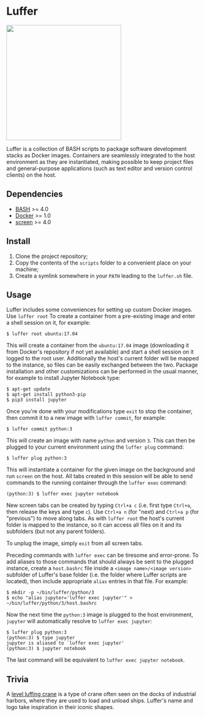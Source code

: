 # Luffer

<img height="300" src="https://xperroni.github.io/luffer/2017_luffer_03.png">

Luffer is a collection of BASH scripts to package software development stacks as Docker images. Containers are seamlessly integrated to the host environment as they are instantiated, making possible to keep project files and general-purpose applications (such as text editor and version control clients) on the host.

## Dependencies

* [BASH](https://www.gnu.org/software/bash/) >= 4.0
* [Docker](https://www.docker.com/) >= 1.0
* [screen](https://www.gnu.org/software/screen/) >= 4.0

## Install

1. Clone the project repository;
2. Copy the contents of the `scripts` folder to a convenient place on your machine;
3. Create a symlink somewhere in your `PATH` leading to the `luffer.sh` file.

## Usage

Luffer includes some conveniences for setting up custom Docker images. Use `luffer root` To create a container from a pre-existing image and enter a shell session on it, for example:

    $ luffer root ubuntu:17.04

This will create a container from the `ubuntu:17.04` image (downloading it from Docker's repository if not yet available) and start a shell session on it logged to the root user. Additionally the host's current folder will be mapped to the instance, so files can be easily exchanged between the two. Package installation and other customizations can be performed in the usual manner, for example to install Jupyter Notebook type:

    $ apt-get update
    $ apt-get install python3-pip
    $ pip3 install jupyter

Once you're done with your modifications type `exit` to stop the container, then commit it to a new image with `luffer commit`, for example:

    $ luffer commit python:3

This will create an image with name `python` and version `3`. This can then be plugged to your current environment using the `luffer plug` command:

    $ luffer plug python:3

This will instantiate a container for the given image on the background and run `screen` on the host. All tabs created in this session will be able to send commands to the running container through the `luffer exec` command:

    (python:3) $ luffer exec jupyter notebook

New screen tabs can be created by typing `Ctrl+a c` (i.e. first type `Ctrl+a`, then release the keys and type `c`). Use `Ctrl+a n` (for "next) and `Ctrl+a p` (for "previous") to move along tabs. As with `luffer root` the host's current folder is mapped to the instance, so it can access all files on it and its subfolders (but not any parent folders).

To unplug the image, simply `exit` from all screen tabs.

Preceding commands with `luffer exec` can be tiresome and error-prone. To add aliases to those commands that should always be sent to the plugged instance, create a `host.bashrc` file inside a `<image name>/<image version>` subfolder of Luffer's base folder (i.e. the folder where Luffer scripts are located), then include appropriate `alias` entries in that file. For example:

    $ mkdir -p ~/bin/luffer/python/3
    $ echo "alias jupyter='luffer exec jupyter'" > ~/bin/luffer/python/3/host.bashrc

Now the next time the `python:3` image is plugged to the host environment, `jupyter` will automatically resolve to `luffer exec jupyter`:

    $ luffer plug python:3
    (python:3) $ type jupyter
    jupyter is aliased to `luffer exec jupyter'
    (python:3) $ jupyter notebook

The last command will be equivalent to `luffer exec jupyter notebook`.

## Trivia

A [level luffing crane](https://en.wikipedia.org/wiki/Level_luffing_crane) is a type of crane often seen on the docks of industrial harbors, where they are used to load and unload ships. Luffer's name and logo take inspiration in their iconic shapes.

